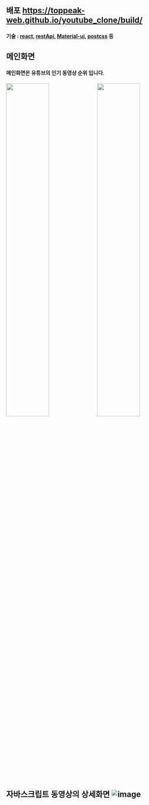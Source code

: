 ## 배포 https://toppeak-web.github.io/youtube_clone/build/
#### 기술 : [react](https://reactjs.org/), [restApi](https://ko.wikipedia.org/wiki/REST), [Material-ui](https://material-ui.com/), [postcss](https://postcss.org/) 등
## 메인화면 
#### 메인화면은 유튜브의 인기 동영상 순위 입니다.
<img src=https://user-images.githubusercontent.com/60978437/99555449-b1baa600-2a03-11eb-9e61-24bdfb7f13e9.png width=48% align=letf>
<img src=https://user-images.githubusercontent.com/60978437/99555732-fa725f00-2a03-11eb-8843-bb22d5be0cdd.png width=48%>

## 자바스크립트 동영상의 상세화면 ![image](https://user-images.githubusercontent.com/60978437/99213868-144c5000-2812-11eb-9d19-561a80fb9685.png)


